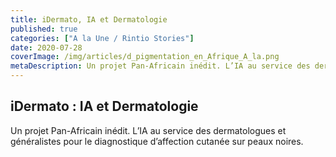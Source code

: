 ```yaml
---
title: iDermato, IA et Dermatologie
published: true
categories: ["A la Une / Rintio Stories"]
date: 2020-07-28
coverImage: /img/articles/d_pigmentation_en_Afrique_A_la.png
metaDescription: Un projet Pan-Africain inédit. L’IA au service des dermatologues et généralistes pour le diagnostique d’affection cutanée sur peaux noires.
---
```


## iDermato : IA et Dermatologie

Un projet Pan-Africain inédit. L’IA au service des dermatologues et généralistes pour le diagnostique d’affection cutanée sur peaux noires.


